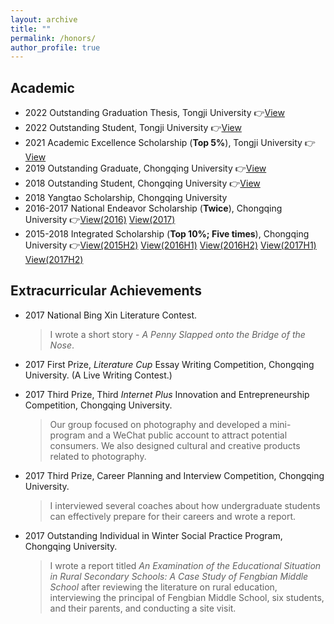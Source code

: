```yaml
---
layout: archive
title: ""
permalink: /honors/
author_profile: true
---
```


## Academic

- 2022 Outstanding Graduation Thesis, Tongji University 👉[View](/honors/image1.jpeg)
- 2022 Outstanding Student, Tongji University 👉[View](/honors/image2.jpeg)
- 2021 Academic Excellence Scholarship (**Top 5%**), Tongji University 👉[View](/honors/image3.jpeg)
- 2019 Outstanding Graduate, Chongqing University 👉[View](/honors/image4.jpeg)
- 2018 Outstanding Student, Chongqing University 👉[View](/honors/image5.jpeg)
- 2018 Yangtao Scholarship, Chongqing University
- 2016-2017 National Endeavor Scholarship (**Twice**), Chongqing University 👉[View(2016)](/honors/image6.jpeg) [View(2017)](/honors/image7.jpeg)
- 2015-2018 Integrated Scholarship (**Top 10%; Five times**), Chongqing University 👉[View(2015H2)](/honors/image8.jpeg) [View(2016H1)](/honors/image9.jpeg) [View(2016H2)](/honors/image10.jpeg) [View(2017H1)](/honors/image11.jpeg) [View(2017H2)](/honors/image12.jpeg)

## Extracurricular Achievements

- 2017 National Bing Xin Literature Contest.
  
  > I wrote a short story - *A Penny Slapped onto the Bridge of the Nose*.
- 2017 First Prize, *Literature Cup* Essay Writing Competition, Chongqing University. (A Live Writing Contest.)
- 2017 Third Prize, Third *Internet Plus* Innovation and Entrepreneurship Competition, Chongqing University.
  
  > Our group focused on photography and developed a mini-program and a WeChat public account to attract potential consumers. We also designed cultural and creative products related to photography.
- 2017 Third Prize, Career Planning and Interview Competition, Chongqing University.
  
  > I interviewed several coaches about how undergraduate students can effectively prepare for their careers and wrote a report.
- 2017 Outstanding Individual in Winter Social Practice Program, Chongqing University.
  
  > I wrote a report titled *An Examination of the Educational Situation in Rural Secondary Schools: A Case Study of Fengbian Middle School* after reviewing the literature on rural education, interviewing the principal of Fengbian Middle School, six students, and their parents, and conducting a site visit.

